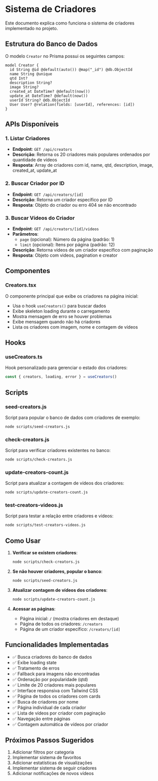 # Sistema de Criadores

Este documento explica como funciona o sistema de criadores implementado no projeto.

## Estrutura do Banco de Dados

O modelo `Creator` no Prisma possui os seguintes campos:

```prisma
model Creator {
  id String @id @default(auto()) @map("_id") @db.ObjectId
  name String @unique
  qtd Int?
  description String?
  image String?
  created_at DateTime? @default(now())
  update_at DateTime? @default(now())
  userId String? @db.ObjectId
  User User? @relation(fields: [userId], references: [id])
}
```

## APIs Disponíveis

### 1. Listar Criadores
- **Endpoint**: `GET /api/creators`
- **Descrição**: Retorna os 20 criadores mais populares ordenados por quantidade de vídeos
- **Resposta**: Array de criadores com id, name, qtd, description, image, created_at, update_at

### 2. Buscar Criador por ID
- **Endpoint**: `GET /api/creators/[id]`
- **Descrição**: Retorna um criador específico por ID
- **Resposta**: Objeto do criador ou erro 404 se não encontrado

### 3. Buscar Vídeos do Criador
- **Endpoint**: `GET /api/creators/[id]/videos`
- **Parâmetros**: 
  - `page` (opcional): Número da página (padrão: 1)
  - `limit` (opcional): Itens por página (padrão: 12)
- **Descrição**: Retorna vídeos de um criador específico com paginação
- **Resposta**: Objeto com videos, pagination e creator

## Componentes

### Creators.tsx
O componente principal que exibe os criadores na página inicial:

- Usa o hook `useCreators()` para buscar dados
- Exibe skeleton loading durante o carregamento
- Mostra mensagem de erro se houver problemas
- Exibe mensagem quando não há criadores
- Lista os criadores com imagem, nome e contagem de vídeos

## Hooks

### useCreators.ts
Hook personalizado para gerenciar o estado dos criadores:

```typescript
const { creators, loading, error } = useCreators()
```

## Scripts

### seed-creators.js
Script para popular o banco de dados com criadores de exemplo:

```bash
node scripts/seed-creators.js
```

### check-creators.js
Script para verificar criadores existentes no banco:

```bash
node scripts/check-creators.js
```

### update-creators-count.js
Script para atualizar a contagem de vídeos dos criadores:

```bash
node scripts/update-creators-count.js
```

### test-creators-videos.js
Script para testar a relação entre criadores e vídeos:

```bash
node scripts/test-creators-videos.js
```

## Como Usar

1. **Verificar se existem criadores**:
   ```bash
   node scripts/check-creators.js
   ```

2. **Se não houver criadores, popular o banco**:
   ```bash
   node scripts/seed-creators.js
   ```

3. **Atualizar contagem de vídeos dos criadores**:
   ```bash
   node scripts/update-creators-count.js
   ```

4. **Acessar as páginas**:
   - Página inicial: `/` (mostra criadores em destaque)
   - Página de todos os criadores: `/creators`
   - Página de um criador específico: `/creators/[id]`

## Funcionalidades Implementadas

- ✅ Busca criadores do banco de dados
- ✅ Exibe loading state
- ✅ Tratamento de erros
- ✅ Fallback para imagens não encontradas
- ✅ Ordenação por popularidade (qtd)
- ✅ Limite de 20 criadores mais populares
- ✅ Interface responsiva com Tailwind CSS
- ✅ Página de todos os criadores com cards
- ✅ Busca de criadores por nome
- ✅ Página individual de cada criador
- ✅ Lista de vídeos por criador com paginação
- ✅ Navegação entre páginas
- ✅ Contagem automática de vídeos por criador

## Próximos Passos Sugeridos

1. Adicionar filtros por categoria
2. Implementar sistema de favoritos
3. Adicionar estatísticas de visualizações
4. Implementar sistema de seguir criadores
5. Adicionar notificações de novos vídeos 